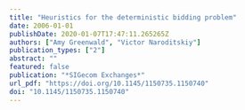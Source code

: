 ```yaml
---
title: "Heuristics for the deterministic bidding problem"
date: 2006-01-01
publishDate: 2020-01-07T17:47:11.265265Z
authors: ["Amy Greenwald", "Victor Naroditskiy"]
publication_types: ["2"]
abstract: ""
featured: false
publication: "*SIGecom Exchanges*"
url_pdf: "https://doi.org/10.1145/1150735.1150740"
doi: "10.1145/1150735.1150740"
---
```


